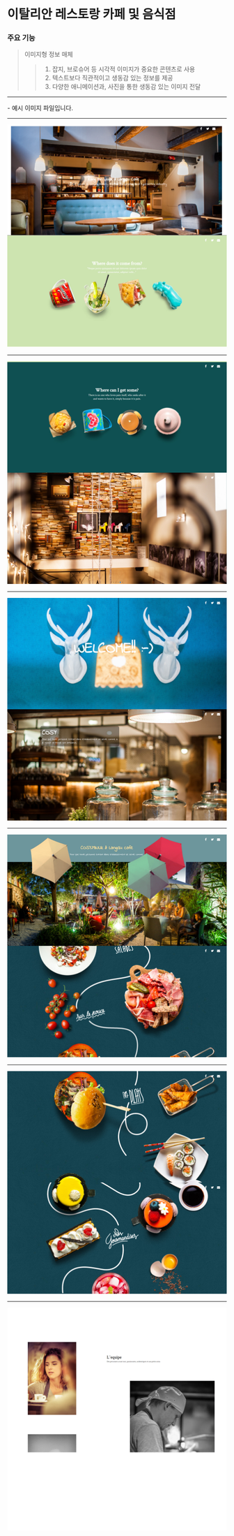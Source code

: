 # 이탈리안 레스토랑 카페 및 음식점

### 주요 기능

> 이미지형 정보 매체
>> 1. 잡지, 브로슈어 등 시각적 이미지가 중요한 콘텐츠로 사용
>> 2. 텍스트보다 직관적이고 생동감 있는 정보를 제공
>> 3. 다양한 애니메이션과, 사진을 통한 생동감 있는 이미지 전달



<hr/>
- 예시 이미지 파일입니다.   

----------------------------------------------------------------------

![CAFE스크린샷1](./images/readme_img_01.jpg)

---------------------------------------------------------------------


![CAFE스크린샷2](./images/readme_img_02.jpg)

---------------------------------------------------------------------


![CAFE스크린샷3](./images/readme_img_03.jpg)

---------------------------------------------------------------------


![CAFE스크린샷4](./images/readme_img_04.jpg)

---------------------------------------------------------------------


![CAFE스크린샷5](./images/readme_img_05.jpg)

---------------------------------------------------------------------


![CAFE스크린샷3](./images/readme_img_06.jpg)
